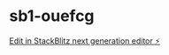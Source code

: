 # sb1-ouefcg

[Edit in StackBlitz next generation editor ⚡️](https://stackblitz.com/~/github.com/k1000oEnz/sb1-ouefcg)